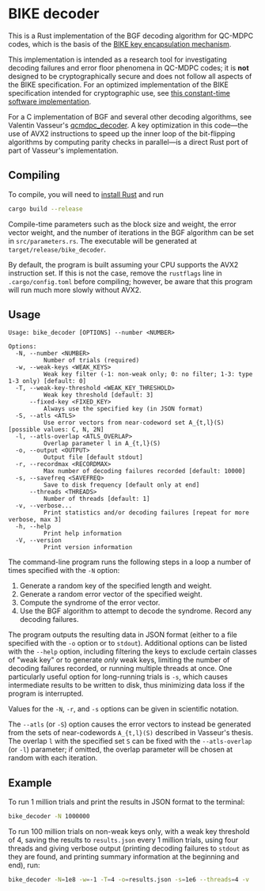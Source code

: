 # BIKE decoder

This is a Rust implementation of the BGF decoding algorithm for QC-MDPC codes, which is the basis of the [BIKE key encapsulation mechanism](https://bikesuite.org/).

This implementation is intended as a research tool for investigating decoding failures and error floor phenomena in QC-MDPC codes; it is **not** designed to be cryptographically secure and does not follow all aspects of the BIKE specification. For an optimized implementation of the BIKE specification intended for cryptographic use, see [this constant-time software implementation](https://github.com/awslabs/bike-kem).

For a C implementation of BGF and several other decoding algorithms, see Valentin Vasseur's [qcmdpc_decoder](https://github.com/vvasseur/qcmdpc_decoder). A key optimization in this code—the use of AVX2 instructions to speed up the inner loop of the bit-flipping algorithms by computing parity checks in parallel—is a direct Rust port of part of Vasseur's implementation.

## Compiling

To compile, you will need to [install Rust](https://www.rust-lang.org/tools/install) and run

```sh
cargo build --release
```

Compile-time parameters such as the block size and weight, the error vector weight, and the number of iterations in the BGF algorithm can be set in `src/parameters.rs`. The executable will be generated at `target/release/bike_decoder`.

By default, the program is built assuming your CPU supports the AVX2 instruction set. If this is not the case, remove the `rustflags` line in `.cargo/config.toml` before compiling; however, be aware that this program will run much more slowly without AVX2.

## Usage

```
Usage: bike_decoder [OPTIONS] --number <NUMBER>

Options:
  -N, --number <NUMBER>
          Number of trials (required)
  -w, --weak-keys <WEAK_KEYS>
          Weak key filter (-1: non-weak only; 0: no filter; 1-3: type 1-3 only) [default: 0]
  -T, --weak-key-threshold <WEAK_KEY_THRESHOLD>
          Weak key threshold [default: 3]
      --fixed-key <FIXED_KEY>
          Always use the specified key (in JSON format)
  -S, --atls <ATLS>
          Use error vectors from near-codeword set A_{t,l}(S) [possible values: C, N, 2N]
  -l, --atls-overlap <ATLS_OVERLAP>
          Overlap parameter l in A_{t,l}(S)
  -o, --output <OUTPUT>
          Output file [default stdout]
  -r, --recordmax <RECORDMAX>
          Max number of decoding failures recorded [default: 10000]
  -s, --savefreq <SAVEFREQ>
          Save to disk frequency [default only at end]
      --threads <THREADS>
          Number of threads [default: 1]
  -v, --verbose...
          Print statistics and/or decoding failures [repeat for more verbose, max 3]
  -h, --help
          Print help information
  -V, --version
          Print version information
```

The command-line program runs the following steps in a loop a number of times specified with the `-N` option:

1. Generate a random key of the specified length and weight.
2. Generate a random error vector of the specified weight.
3. Compute the syndrome of the error vector.
4. Use the BGF algorithm to attempt to decode the syndrome. Record any decoding failures.

The program outputs the resulting data in JSON format (either to a file specified with the `-o` option or to `stdout`). Additional options can be listed with the `--help` option, including filtering the keys to exclude certain classes of "weak key" or to generate *only* weak keys, limiting the number of decoding failures recorded, or running multiple threads at once. One particularly useful option for long-running trials is `-s`, which causes intermediate results to be written to disk, thus minimizing data loss if the program is interrupted.

Values for the `-N`, `-r`, and `-s` options can be given in scientific notation.

The `--atls` (or `-S`) option causes the error vectors to instead be generated from the sets of near-codewords `A_{t,l}(S)` described in Vasseur's thesis. The overlap `l` with the specified set `S` can be fixed with the `--atls-overlap` (or `-l`) parameter; if omitted, the overlap parameter will be chosen at random with each iteration.

## Example 

To run 1 million trials and print the results in JSON format to the terminal:

```sh
bike_decoder -N 1000000
```

To run 100 million trials on non-weak keys only, with a weak key threshold of 4, saving the results to `results.json` every 1 million trials, using four threads and giving verbose output (printing decoding failures to `stdout` as they are found, and printing summary information at the beginning and end), run:

```sh
bike_decoder -N=1e8 -w=-1 -T=4 -o=results.json -s=1e6 --threads=4 -v
```
